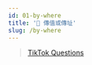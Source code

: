 ```yaml
---
id: 01-by-where
title: '📜 傳值或傳址'
slug: /by-where
---
```


> [TikTok Questions](../Interview/Jobs/00-tiktok.md/#vanilla-js)
